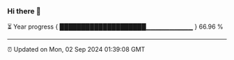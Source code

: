 ### Hi there 👋

⏳ Year progress { ████████████████████▁▁▁▁▁▁▁▁▁▁ } 66.96 %

---

⏰ Updated on Mon, 02 Sep 2024 01:39:08 GMT


